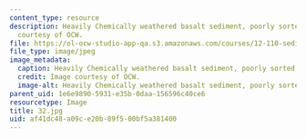 ```yaml
---
content_type: resource
description: Heavily Chemically weathered basalt sediment, poorly sorted sand. Image
  courtesy of OCW.
file: https://ol-ocw-studio-app-qa.s3.amazonaws.com/courses/12-110-sedimentary-geology-fall-2004/af41dc48a09ce20b89f500bf5a381400_32.jpg
file_type: image/jpeg
image_metadata:
  caption: Heavily Chemically weathered basalt sediment, poorly sorted sand.
  credit: Image courtesy of OCW.
  image-alt: Heavily Chemically weathered basalt sediment, poorly sorted sand.
parent_uid: 1e6e9890-5931-e35b-0daa-156596c40ce6
resourcetype: Image
title: 32.jpg
uid: af41dc48-a09c-e20b-89f5-00bf5a381400
---
```

